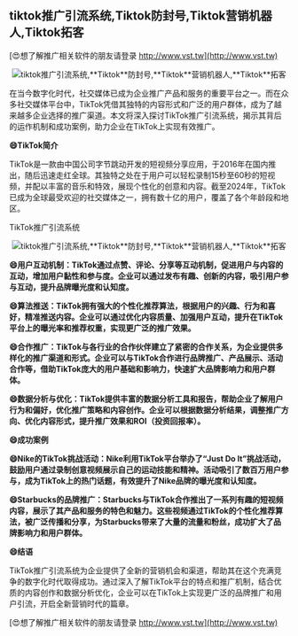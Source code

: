## **tiktok推广引流系统,**Tiktok**防封号,**Tiktok**营销机器人,**Tiktok**拓客**

[😍想了解推广相关软件的朋友请登录 http://www.vst.tw](http://www.vst.tw)

 <center><img src="https://vst.tw/MP4/tuiguang/png/2.png" alt="tiktok推广引流系统,**Tiktok**防封号,**Tiktok**营销机器人,**Tiktok**拓客"></center>

在当今数字化时代，社交媒体已成为企业推广产品和服务的重要平台之一。而在众多社交媒体平台中，TikTok凭借其独特的内容形式和广泛的用户群体，成为了越来越多企业选择的推广渠道。本文将深入探讨TikTok推广引流系统，揭示其背后的运作机制和成功案例，助力企业在TikTok上实现有效推广。

**😄TikTok简介**

TikTok是一款由中国公司字节跳动开发的短视频分享应用，于2016年在国内推出，随后迅速走红全球。其独特之处在于用户可以轻松录制15秒至60秒的短视频，并配以丰富的音乐和特效，展现个性化的创意和内容。截至2024年，TikTok已成为全球最受欢迎的社交媒体之一，拥有数十亿的用户，覆盖了各个年龄段和地区。

TikTok推广引流系统

 <center><img src="https://vst.tw/MP4/tuiguang/png/0.png" alt="tiktok推广引流系统,**Tiktok**防封号,**Tiktok**营销机器人,**Tiktok**拓客"></center>

**😄用户互动机制：TikTok通过点赞、评论、分享等互动机制，促进用户与内容的互动，增加用户黏性和参与度。企业可以通过发布有趣、创新的内容，吸引用户参与互动，提升品牌曝光度和认知度。**

**😄算法推送：TikTok拥有强大的个性化推荐算法，根据用户的兴趣、行为和喜好，精准推送内容。企业可以通过优化内容质量、加强用户互动，提升在TikTok平台上的曝光率和推荐权重，实现更广泛的推广效果。**

**😄合作推广：TikTok与各行业的合作伙伴建立了紧密的合作关系，为企业提供多样化的推广渠道和形式。企业可以与TikTok合作进行品牌推广、产品展示、活动合作等，借助TikTok庞大的用户基础和影响力，快速扩大品牌影响力和用户群体。**

**😄数据分析与优化：TikTok提供丰富的数据分析工具和报告，帮助企业了解用户行为和偏好，优化推广策略和内容创作。企业可以根据数据分析结果，调整推广方向、优化内容形式，提升推广效果和ROI（投资回报率）。**

**😄成功案例**

**😄Nike的TikTok挑战活动：Nike利用TikTok平台举办了“Just Do It”挑战活动，鼓励用户通过录制创意视频展示自己的运动技能和精神。活动吸引了数百万用户参与，成为TikTok上的热门话题，有效提升了Nike品牌的曝光度和认知度。**

**😄Starbucks的品牌推广：Starbucks与TikTok合作推出了一系列有趣的短视频内容，展示了其产品和服务的特色和魅力。这些视频通过TikTok的个性化推荐算法，被广泛传播和分享，为Starbucks带来了大量的流量和粉丝，成功扩大了品牌影响力和用户群体。**

**😄结语**

TikTok推广引流系统为企业提供了全新的营销机会和渠道，帮助其在这个充满竞争的数字化时代取得成功。通过深入了解TikTok平台的特点和推广机制，结合优质的内容创作和数据分析优化，企业可以在TikTok上实现更广泛的品牌推广和用户引流，开启全新营销时代的篇章。

[😍想了解推广相关软件的朋友请登录 http://www.vst.tw](http://www.vst.tw)



